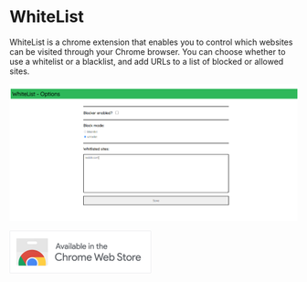 # WhiteList
WhiteList is a chrome extension that enables you to control which websites can be visited through your Chrome browser.
You can choose whether to use a whitelist or a blacklist, and add URLs to a list of blocked or allowed sites.

![Image of extension settings page](./Settings.PNG "Extension settings page")

<a href=https://chrome.google.com/webstore/detail/whitelist/eajfidjagfdheejfooghbheaimkghofa target="_blank"><img width=248px height=75px src="chrome_store_icon.png"/></a>
